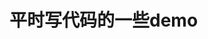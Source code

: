 <!--
 * @Date         : 2022-04-16 13:46:30
 * @LastEditors  : PengChaoQun 1152684231@qq.com
 * @LastEditTime : 2023-01-08 14:07:24
 * @FilePath     : /hello-world/README.md
 * @Author       : PengChaoQun 1152684231@qq.com
 * @Description  : 请输入文件描述
-->
# 平时写代码的一些demo